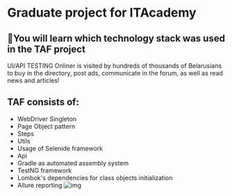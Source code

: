 # Graduate project for ITAcademy  
## 🧠You will learn which technology stack was used in the TAF project
UI/API TESTING Onliner is visited by hundreds of thousands of Belarusians to buy in the directory, post ads, communicate in the forum, as well as read news and articles!
##  TAF consists of: 
* WebDriver Singleton
* Page Object pattern
* Steps
* Utils 
* Usage of Selenide framework 
* Api 
* Gradle as automated assembly system
* TestNG framework
* Lombok's dependencies for class objects initialization 
* Allure reporting
  ![img](https://drive.google.com/file/d/17PotlLqkYjvQUWUh1r_W5Oy3QQWXCCYQ/view?usp=share_link)



